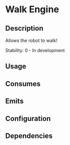Walk Engine
=============

## Description

Allows the robot to walk!

Stability: 0 - In development

## Usage

## Consumes

## Emits

## Configuration

## Dependencies
